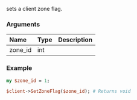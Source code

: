 sets a client zone flag.
### Arguments
**Name**|**Type**|**Description**
:---|:---|:---
zone_id|int|

### Example

```perl
my $zone_id = 1;

$client->SetZoneFlag($zone_id); # Returns void
```